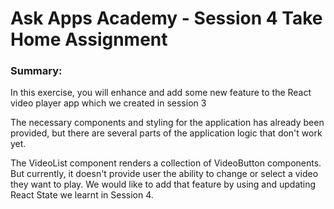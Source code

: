 # Ask Apps Academy - Session 4 Take Home Assignment

### Summary:
In this exercise, you will enhance and add some new feature to the React video player app which we created in session 3

The necessary components and styling for the application has already been provided, but there are several parts of the application logic that don't work yet.

The VideoList component renders a collection of VideoButton components. But currently, it doesn't provide user the ability to change or select a video they want to play. We would like to add that feature by using and updating React State we learnt in Session 4.